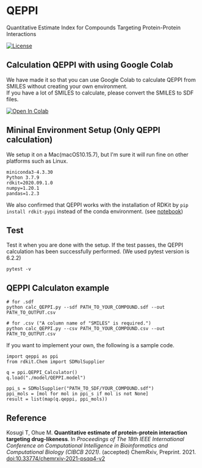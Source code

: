 # QEPPI
Quantitative Estimate Index for Compounds Targeting Protein-Protein Interactions

[![License](https://img.shields.io/badge/license-MIT-green)](LICENSE)

## Calculation QEPPI with using Google Colab
We have made it so that you can use Google Colab to calculate QEPPI from SMILES without creating your own environment.   
If you have a lot of SMILES to calculate, please convert the SMILES to SDF files.  

[![Open In Colab](https://colab.research.google.com/assets/colab-badge.svg)](http://colab.research.google.com/github/ohuelab/QEPPI/blob/main/notebook/QEPPI.ipynb)

## Mininal Environment Setup (Only QEPPI calculation)
We setup it on a Mac(macOS10.15.7), but I'm sure it will run fine on other platforms such as Linux.  

```
miniconda3-4.3.30
Python 3.7.9
rdkit=2020.09.1.0
numpy=1.20.1
pandas=1.2.3
```
We also confirmed that QEPPI works with the installation of RDKit by ```pip install rdkit-pypi``` instead of the conda environment. (see [notebook](https://github.com/ohuelab/QEPPI/blob/main/notebook/QEPPI.ipynb))

## Test
Test it when you are done with the setup.
If the test passes, the QEPPI calculation has been successfully performed.
(We used pytest version is 6.2.2)
```
pytest -v
```

## QEPPI Calculaton example
```
# for .sdf
python calc_QEPPI.py --sdf PATH_TO_YOUR_COMPOUND.sdf --out PATH_TO_OUTPUT.csv
```
```
# for .csv ("A column name of "SMILES" is required.")
python calc_QEPPI.py --csv PATH_TO_YOUR_COMPOUND.csv --out PATH_TO_OUTPUT.csv
```
If you want to implement your own, the following is a sample code.

```
import qeppi as ppi
from rdkit.Chem import SDMolSupplier

q = ppi.QEPPI_Calculator()
q.load("./model/QEPPI.model")

ppi_s = SDMolSupplier("PATH_TO_SDF/YOUR_COMPOUND.sdf")
ppi_mols = [mol for mol in ppi_s if mol is not None]
result = list(map(q.qeppi, ppi_mols))
```

## Reference
Kosugi T, Ohue M. **Quantitative estimate of protein-protein interaction targeting drug-likeness**. In _Proceedings of The 18th IEEE International Conference on Computational Intelligence in Bioinformatics and Computational Biology (CIBCB 2021)_. (accepted)
ChemRxiv, Preprint. 2021. [doi:10.33774/chemrxiv-2021-psqq4-v2](https://doi.org/10.33774/chemrxiv-2021-psqq4-v2)
